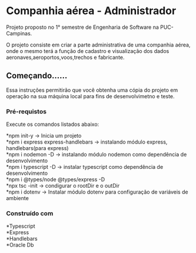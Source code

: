 # Companhia aérea - Administrador

Projeto proposto no 1° semestre de Engenharia de Software na PUC-Campinas.

O projeto consiste em criar a parte administrativa de uma companhia aérea, onde o mesmo terá a função de cadastro e visualização dos dados aeronaves,aeroportos,voos,trechos e fabricante.

## Começando......
        
Essa instruções permitirão que você obtenha uma cópia do projeto em operação na sua máquina local para fins de desenvolvimetno e teste.

### Pré-requistos

Execute os comandos listados abaixo:

*npm init-y -> Inicia um projeto<br>
*npm i express express-handlebars -> instalando módulo express, handlebars(para express)<br>
*npm i nodemon -D -> instalando módulo nodemon como dependência de desenvolvimento<br>
*npm i typescript -D -> instalar typescript como dependência de desenvolvimento<br>
*npm i @types/node @types/express -D<br>
*npx tsc -init -> condigurar o rootDir e o outDir<br>
*npm i dotenv -> Instalar módulo dotenv para configuração de variáveis de ambiente<br>

### Construído com

*Typescript<br>
*Express<br>
*Handlebars<br>
*Oracle Db<br>
